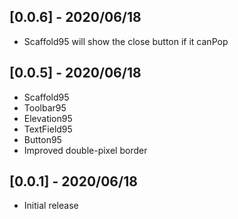 ## [0.0.6] - 2020/06/18

* Scaffold95 will show the close button if it canPop

## [0.0.5] - 2020/06/18

* Scaffold95
* Toolbar95
* Elevation95
* TextField95
* Button95
* Improved double-pixel border

## [0.0.1] - 2020/06/18

* Initial release

